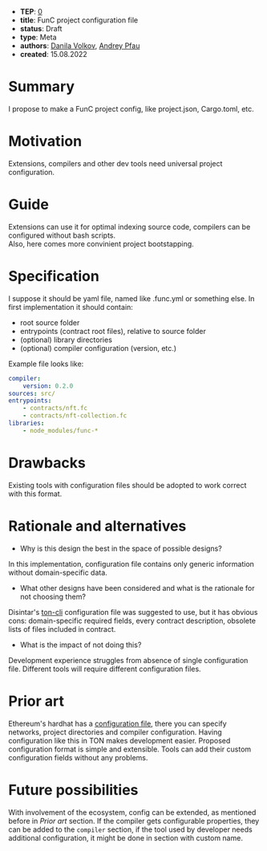 - **TEP**: [0](https://github.com/ton-blockchain/TEPs/pull/0)
- **title**: FunC project configuration file
- **status**: Draft
- **type**: Meta
- **authors**: [Danila Volkov](https://github.com/dvlkv), [Andrey Pfau](https://github.com/andreypfau)
- **created**: 15.08.2022

# Summary

I propose to make a FunC project config, like project.json, Cargo.toml, etc.

# Motivation

Extensions, compilers and other dev tools need universal project configuration.

# Guide

Extensions can use it for optimal indexing source code, compilers can be configured without bash scripts.  
Also, here comes more convinient project bootstapping. 

# Specification

I suppose it should be yaml file, named like .func.yml or something else.
In first implementation it should contain:
- root source folder
- entrypoints (contract root files), relative to source folder
- (optional) library directories
- (optional) compiler configuration (version, etc.)  

Example file looks like:
```yml
сompiler: 
    version: 0.2.0
sources: src/
entrypoints:
    - contracts/nft.fc
    - contracts/nft-collection.fc
libraries:
    - node_modules/func-*
```

# Drawbacks

Existing tools with configuration files should be adopted to work correct with this format.

# Rationale and alternatives

- Why is this design the best in the space of possible designs?

In this implementation, configuration file contains only generic information without domain-specific data.

- What other designs have been considered and what is the rationale for not choosing them?

Disintar's [ton-cli](https://github.com/disintar/toncli/blob/master/docs/advanced/project_structure.md) configuration file was suggested to use, but it has obvious cons: domain-specific required fields, every contract description, obsolete lists of files included in contract.

- What is the impact of not doing this?

Development experience struggles from absence of single configuration file. Different tools will require different configuration files.

# Prior art

Ethereum's hardhat has a [configuration file](https://hardhat.org/hardhat-runner/docs/config), there you can specify networks, project directories and compiler configuration. Having configuration like this in TON makes development easier. Proposed configuration format is simple and extensible. Tools can add their custom configuration fields without any problems.

# Future possibilities

With involvement of the ecosystem, config can be extended, as mentioned before in *Prior art* section. If the compiler gets configurable properties, they can be added to the `compiler` section, if the tool used by developer needs additional configuration, it might be done in section with custom name.
